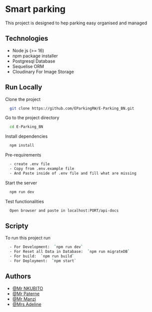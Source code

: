 
# Smart parking

This project is designed to hep parking easy organised and managed 


## Technologies
- Node js (>= 16)
- npm package installer
- Postgresql Database
- Sequelise ORM
- Cloudinary For Image Storage
    
## Run Locally

Clone the project

```bash
  git clone https://github.com/EParkingRW/E-Parking_BN.git
```

Go to the project directory

```bash
  cd E-Parking_BN
```

Install dependencies

```bash
  npm install
```
Pre-requirements

```bash
  - create .env file 
  - Copy from .env.example file 
  - And Paste inside of .env file and fill what are missing
```
Start the server

```bash
  npm run dev
```
Test functionalities

```bash
  Open browser and paste in localhost:PORT/api-docs
```

## Scripty

To run this project run

```bash
  - For Development:  `npm run dev`
  - For Reset all Data in Database:  `npm run migrateDB`
  - For build:  `npm run build`
  - For Deployment:  `npm start`
````


## Authors

- [@Mr NKUBITO](https://www.github.com/nkbtemmy)
- [@Mr Paterne](https://www.github.com/ndatumuremyi)
- [@Mr Manzi](https://www.github.com/Jacksonngabonziza)
- [@Mrs Adeline](https://www.github.com/AdelineA)

